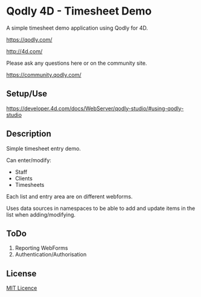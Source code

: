 # Qodly 4D - Timesheet Demo

A simple timesheet demo application using Qodly for 4D.

https://qodly.com/

http://4d.com/

Please ask any questions here or on the community site.

https://community.qodly.com/

## Setup/Use

https://developer.4d.com/docs/WebServer/qodly-studio/#using-qodly-studio

## Description

Simple timesheet entry demo.

Can enter/modify:

- Staff
- Clients
- Timesheets

Each list and entry area are on different webforms.

Uses data sources in namespaces to be able to add and update items in the list when adding/modifying.

## ToDo

1. Reporting WebForms
1. Authentication/Authorisation

## License

[MIT Licence](LICENCE.md)
